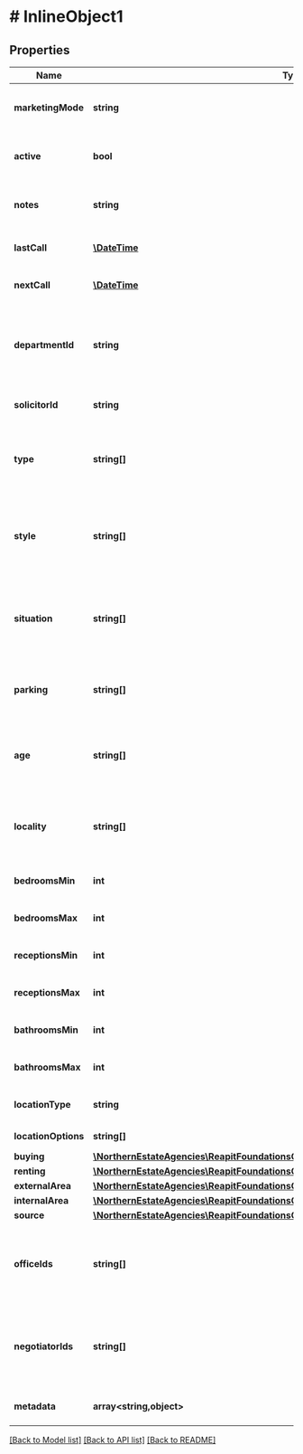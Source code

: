# # InlineObject1

## Properties

Name | Type | Description | Notes
------------ | ------------- | ------------- | -------------
**marketingMode** | **string** | Indicates whether the applicant is look to buy or rent a property (buying/renting) | [optional]
**active** | **bool** | A flag determining whether or not the applicant is actively looking for a property | [optional]
**notes** | **string** | A free text field describing any adhoc buying or renting requirements | [optional]
**lastCall** | [**\DateTime**](\DateTime.md) | The date when the applicant was last contacted | [optional]
**nextCall** | [**\DateTime**](\DateTime.md) | The date when the applicant is next due to be contacted | [optional]
**departmentId** | **string** | The unique identifier of the department that the applicant requirements are associated with. The applicant will only match to properties with the same value | [optional]
**solicitorId** | **string** | The unique identifier of the solicitor associated to the applicant | [optional]
**type** | **string[]** | The applicant&#39;s property type requirements (eg house, bungalow, land), as defined by the applicant&#39;s [department](https://foundations-documentation.reapit.cloud/platform-glossary#department) | [optional]
**style** | **string[]** | The applicant&#39;s property style requirements (eg detached, semiDetached), as defined by the applicant&#39;s [department](https://foundations-documentation.reapit.cloud/platform-glossary#department) | [optional]
**situation** | **string[]** | The applicant&#39;s requirements for other aspects of prospective properties - such as outside space - as defined by the applicant&#39;s [department](https://foundations-documentation.reapit.cloud/platform-glossary#department) | [optional]
**parking** | **string[]** | The applicant&#39;s parking requirements (eg garage), as defined by the applicant&#39;s [department](https://foundations-documentation.reapit.cloud/platform-glossary#department) | [optional]
**age** | **string[]** | The applicant&#39;s property age requirements (eg new, period), as defined by the applicant&#39;s [department](https://foundations-documentation.reapit.cloud/platform-glossary#department) | [optional]
**locality** | **string[]** | The applicant&#39;s general property location requirements (eg rural, townCity), as defined by the applicant&#39;s [department](https://foundations-documentation.reapit.cloud/platform-glossary#department) | [optional]
**bedroomsMin** | **int** | The minimum number of bedrooms the applicant requires | [optional]
**bedroomsMax** | **int** | The maximum number of bedrooms the applicant requires | [optional]
**receptionsMin** | **int** | The minimum number of reception rooms the applicant requires | [optional]
**receptionsMax** | **int** | The maximum number of reception rooms the applicant requires | [optional]
**bathroomsMin** | **int** | The minimum number of bathrooms the applicant requires | [optional]
**bathroomsMax** | **int** | The maximum number of bathrooms the applicant requires | [optional]
**locationType** | **string** | The applicant&#39;s location type (areas/addresses/none) | [optional]
**locationOptions** | **string[]** | The applicant&#39;s location options | [optional]
**buying** | [**\NorthernEstateAgencies\ReapitFoundationsClient\Model\InlineResponse200Buying**](InlineResponse200Buying.md) |  | [optional]
**renting** | [**\NorthernEstateAgencies\ReapitFoundationsClient\Model\ApplicantsIdRenting**](ApplicantsIdRenting.md) |  | [optional]
**externalArea** | [**\NorthernEstateAgencies\ReapitFoundationsClient\Model\InlineResponse200ExternalArea**](InlineResponse200ExternalArea.md) |  | [optional]
**internalArea** | [**\NorthernEstateAgencies\ReapitFoundationsClient\Model\InlineResponse200InternalArea**](InlineResponse200InternalArea.md) |  | [optional]
**source** | [**\NorthernEstateAgencies\ReapitFoundationsClient\Model\InlineResponse200Source**](InlineResponse200Source.md) |  | [optional]
**officeIds** | **string[]** | A collection of unique identifiers of offices attached to the applicant. The first item in the collection is considered the primary office | [optional]
**negotiatorIds** | **string[]** | A collection of unique identifiers of negotiators attached to the applicant. The first item in the collection is considered the primary negotiator | [optional]
**metadata** | **array<string,object>** | App specific metadata to set against the applicant | [optional]

[[Back to Model list]](../../README.md#models) [[Back to API list]](../../README.md#endpoints) [[Back to README]](../../README.md)
